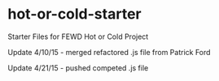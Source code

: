 # hot-or-cold-starter
Starter Files for FEWD Hot or Cold Project

Update 4/10/15 - merged refactored .js file from Patrick Ford

Update 4/21/15 - pushed competed .js file
